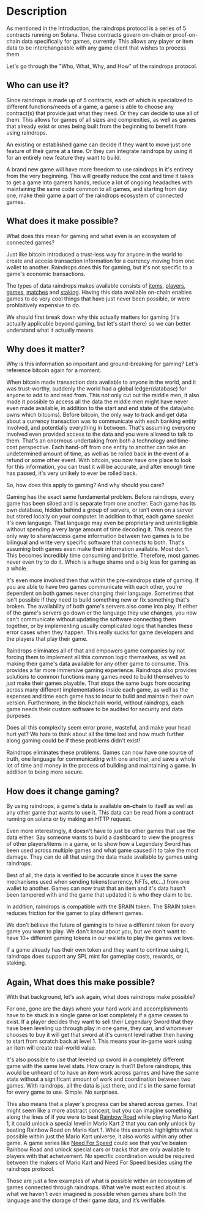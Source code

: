 # Description

As mentioned in the Introduction, the raindrops protocol is a series of 5 contracts running on Solana. These contracts govern on-chain or proof-on-chain data specifically for games, currently. This allows any player or item data to be interchangeable with any game client that wishes to process them.

Let's go through the "Who, What, Why, and How" of the raindrops protocol.

## Who can use it?

Since raindrops is made up of 5 contracts, each of which is specialized to different functions/needs of a game, a game is able to choose any contract(s) that provide just what they need. Or they can decide to use all of them. This allows for games of all sizes and complexities, as well as games that already exist or ones being built from the beginning to benefit from using raindrops.

An existing or established game can decide if they want to move just one feature of their game at a time. Or they can integrate raindrops by using it for an entirely new feature they want to build.

A brand new game will have more freedom to use raindrops in it's entirety from the very beginning. This will greatly reduce the cost and time it takes to get a game into gamers hands, reduce a lot of ongoing headaches with maintaining the same code common to all games, and starting from day one, make their game a part of the raindrops ecosystem of connected games.

## What does it make possible?

What does this mean for gaming and what even is an ecosystem of connected games?

Just like bitcoin introduced a trust-less way for anyone in the world to create and access transaction information for a currency moving from one wallet to another. Raindrops does this for gaming, but it's not specific to a game's economic transactions.

The types of data raindrops makes available consists of [items](broken-reference), [players](broken-reference), [games](broken-reference), [matches](broken-reference) and [staking](broken-reference). Having this data available on-chain enables games to do very cool things that have just never been possible, or were prohibitively expensive to do.

We should first break down why this actually matters for gaming (it's actually applicable beyond gaming, but let's start there) so we can better understand what it actually means.

## Why does it matter?

Why is this information so important and ground-breaking for gaming? Let's reference bitcoin again for a moment.

When bitcoin made transaction data available to anyone in the world, and it was trust-worthy, suddenly the world had a global ledger(database) for anyone to add to and read from. This not only cut out the middle men, it also made it possible to access all the data the middle men might have never even made available, in addition to the start and end state of the data(who owns which bitcoins). Before bitcoin, the only way to track and get data about a currency transaction was to communicate with each banking entity involved, and potentially everything in between. That's assuming everyone involved even provided access to the data and you were allowed to talk to them. That's an enormous undertaking from both a technology and time-cost perspective. Each hand-off from one entity to another can take an undetermined amount of time, as well as be rolled back in the event of a refund or some other event. With bitcoin, you now have one place to look for this information, you can trust it will be accurate, and after enough time has passed, it's very unlikely to ever be rolled back.

So, how does this apply to gaming? And why should you care?

Gaming has the exact same fundamental problem. Before raindrops, every game has been siloed and is separate from one another. Each game has its own database, hidden behind a group of servers, or isn’t even on a server but stored locally on your computer. In addition to that, each game speaks it's own language. That language may even be proprietary and unintelligible without spending a very large amount of time decoding it. This means the only way to share/access game information between two games is to be bilingual and write very specific software that connects to both. That's assuming both games even make their information available. Most don't. This becomes incredibly time consuming and brittle. Therefore, most games never even try to do it. Which is a huge shame and a big loss for gaming as a whole.

It's even more involved then that within the pre-raindrops state of gaming. If you are able to have two games communicate with each other, you're dependent on both games never changing their language. Sometimes that isn't possible if they need to build something new or fix something that's broken. The availability of both game's servers also come into play. If either of the game's servers go down or the language they use changes, you now can't communicate without updating the software connecting them together, or by implementing usually complicated logic that handles these error cases when they happen. This really sucks for game developers and the players that play their game.

Raindrops eliminates all of that and empowers game companies by not forcing them to implement all this common logic themselves, as well as making their game's data available for any other game to consume. This provides a far more immersive gaming experience. Raindrops also provides solutions to common functions many games need to build themselves to just make their games playable. That stops the same bugs from occuring across many different implementations inside each game, as well as the expenses and time each game has to incur to build and maintain their own version. Furthermore, in the blockchain world, without raindrops, each game needs their custom software to be audited for security and data purposes.

Does all this complexity seem error prone, wasteful, and make your head hurt yet? We hate to think about all the time lost and how much further along gaming could be if these problems didn't exist!

Raindrops eliminates these problems. Games can now have one source of truth, one language for communicating with one another, and save a whole lot of time and money in the process of building and maintaining a game. In addition to being more secure.

## How does it change gaming?

By using raindrops, a game's data is available **on-chain** to itself as well as any other game that wants to use it. This data can be read from a contract running on solana or by making an HTTP request.

Even more interestingly, it doesn't have to just be other games that use the data either. Say someone wants to build a dashboard to view the progress of other players/items in a game, or to show how a Legendary Sword has been used across multiple games and what game caused it to take the most damage. They can do all that using the data made available by games using raindrops.

Best of all, the data is verified to be accurate since it uses the same mechanisms used when sending tokens(currency, NFTs, etc...) from one wallet to another. Games can now trust that an item and it's data hasn't been tampered with and the game that updated it is who they claim to be.

In addition, raindrops is compatible with the $RAIN token. The $RAIN token reduces friction for the gamer to play different games.

We don't believe the future of gaming is to have a different token for every game you want to play. We don't know about you, but we don't want to have 10+ different gaming tokens in our wallets to play the games we love.

If a game already has their own token and they want to continue using it, raindrops does support any SPL mint for gameplay costs, rewards, or staking.

## Again, What does this make possible?

With that background, let's ask again, what does raindrops make possible?

For one, gone are the days where your hard work and accomplishments have to be stuck in a single game or lost completely if a game ceases to exist. If a player decides they want to sell their Legendary Sword that they have been leveling up through play in one game, they can, and whomever chooses to buy it will get that sword at it's current level rather then having to start from scratch back at level 1. This means your in-game work using an item will create real-world value.

It's also possible to use that leveled up sword in a completely different game with the same level stats. How crazy is that?! Before raindrops, this would be unheard of to have an item work across games and have the same stats without a significant amount of work and coordination between two games. With raindrops, all the data is just there, and it's in the same format for every game to use. Simple. No surprises.

This also means that a player's progress can be shared across games. That might seem like a more abstract concept, but you can imagine something along the lines of if you were to beat [Rainbow Road](https://www.mariowiki.com/Rainbow\_Road) while playing Mario Kart 1, it could unlock a special level in Mario Kart 2 that you can only unlock by beating Rainbow Road on Mario Kart 1. While this example highlights what is possible within just the Mario Kart universe, it also works within any other game. A game series like [Need For Speed](https://en.wikipedia.org/wiki/Need\_for\_Speed) could see that you've beaten Rainbow Road and unlock special cars or tracks that are only available to players with that acheivement. No specific coordination would be required between the makers of Mario Kart and Need For Speed besides using the raindrops protocol.

Those are just a few examples of what is possible within an ecosystem of games connected through raindrops. What we're most excited about is what we haven't even imagined is possible when games share both the language and the storage of their game data, and it’s verifiable.
